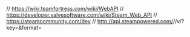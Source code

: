 // https://wiki.teamfortress.com/wiki/WebAPI
// https://developer.valvesoftware.com/wiki/Steam_Web_API
// https://steamcommunity.com/dev
// http://api.steampowered.com/<interface name>/<method name>/v<version>/?key=<api key>&format=<format>
